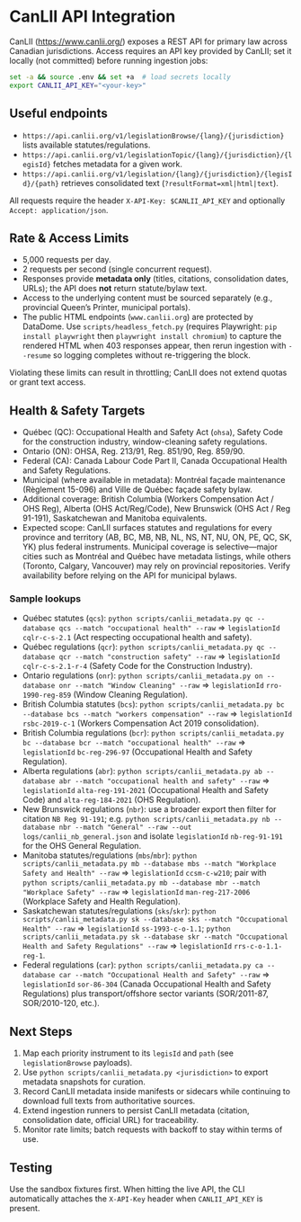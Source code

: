 # CanLII API Integration

CanLII (https://www.canlii.org/) exposes a REST API for primary law across Canadian jurisdictions. Access requires an API key provided by CanLII; set it locally (not committed) before running ingestion jobs:

```bash
set -a && source .env && set +a  # load secrets locally
export CANLII_API_KEY="<your-key>"
```

## Useful endpoints
- `https://api.canlii.org/v1/legislationBrowse/{lang}/{jurisdiction}` lists available statutes/regulations.
- `https://api.canlii.org/v1/legislationTopic/{lang}/{jurisdiction}/{legisId}` fetches metadata for a given work.
- `https://api.canlii.org/v1/legislation/{lang}/{jurisdiction}/{legisId}/{path}` retrieves consolidated text (`?resultFormat=xml|html|text`).

All requests require the header `X-API-Key: $CANLII_API_KEY` and optionally `Accept: application/json`.

## Rate & Access Limits
- 5,000 requests per day.
- 2 requests per second (single concurrent request).
- Responses provide **metadata only** (titles, citations, consolidation dates, URLs); the API does **not** return statute/bylaw text.
- Access to the underlying content must be sourced separately (e.g., provincial Queen’s Printer, municipal portals).
- The public HTML endpoints (`www.canlii.org`) are protected by DataDome. Use
  `scripts/headless_fetch.py` (requires Playwright: `pip install playwright`
  then `playwright install chromium`) to capture the rendered HTML when 403
  responses appear, then rerun ingestion with `--resume` so logging completes
  without re-triggering the block.

Violating these limits can result in throttling; CanLII does not extend quotas or grant text access.

## Health & Safety Targets
- Québec (QC): Occupational Health and Safety Act (`ohsa`), Safety Code for the construction industry, window-cleaning safety regulations.
- Ontario (ON): OHSA, Reg. 213/91, Reg. 851/90, Reg. 859/90.
- Federal (CA): Canada Labour Code Part II, Canada Occupational Health and Safety Regulations.
- Municipal (where available in metadata): Montréal façade maintenance (Règlement 15-096) and Ville de Québec façade safety bylaw.
- Additional coverage: British Columbia (Workers Compensation Act / OHS Reg), Alberta (OHS Act/Reg/Code), New Brunswick (OHS Act / Reg 91-191), Saskatchewan and Manitoba equivalents.
- Expected scope: CanLII surfaces statutes and regulations for every province and territory (AB, BC, MB, NB, NL, NS, NT, NU, ON, PE, QC, SK, YK) plus federal instruments. Municipal coverage is selective—major cities such as Montréal and Québec have metadata listings, while others (Toronto, Calgary, Vancouver) may rely on provincial repositories. Verify availability before relying on the API for municipal bylaws.

### Sample lookups
- Québec statutes (`qcs`): `python scripts/canlii_metadata.py qc --database qcs --match "occupational health" --raw` ⇒ `legislationId` `cqlr-c-s-2.1` (Act respecting occupational health and safety).
- Québec regulations (`qcr`): `python scripts/canlii_metadata.py qc --database qcr --match "construction safety" --raw` ⇒ `legislationId` `cqlr-c-s-2.1-r-4` (Safety Code for the Construction Industry).
- Ontario regulations (`onr`): `python scripts/canlii_metadata.py on --database onr --match "Window Cleaning" --raw` ⇒ `legislationId` `rro-1990-reg-859` (Window Cleaning Regulation).
- British Columbia statutes (`bcs`): `python scripts/canlii_metadata.py bc --database bcs --match "workers compensation" --raw` ⇒ `legislationId` `rsbc-2019-c-1` (Workers Compensation Act 2019 consolidation).
- British Columbia regulations (`bcr`): `python scripts/canlii_metadata.py bc --database bcr --match "occupational health" --raw` ⇒ `legislationId` `bc-reg-296-97` (Occupational Health and Safety Regulation).
- Alberta regulations (`abr`): `python scripts/canlii_metadata.py ab --database abr --match "occupational health and safety" --raw` ⇒ `legislationId` `alta-reg-191-2021` (Occupational Health and Safety Code) and `alta-reg-184-2021` (OHS Regulation).
- New Brunswick regulations (`nbr`): use a broader export then filter for citation `NB Reg 91-191`; e.g. `python scripts/canlii_metadata.py nb --database nbr --match "General" --raw --out logs/canlii_nb_general.json` and isolate `legislationId` `nb-reg-91-191` for the OHS General Regulation.
- Manitoba statutes/regulations (`mbs`/`mbr`): `python scripts/canlii_metadata.py mb --database mbs --match "Workplace Safety and Health" --raw` ⇒ `legislationId` `ccsm-c-w210`; pair with `python scripts/canlii_metadata.py mb --database mbr --match "Workplace Safety" --raw` ⇒ `legislationId` `man-reg-217-2006` (Workplace Safety and Health Regulation).
- Saskatchewan statutes/regulations (`sks`/`skr`): `python scripts/canlii_metadata.py sk --database sks --match "Occupational Health" --raw` ⇒ `legislationId` `ss-1993-c-o-1.1`; `python scripts/canlii_metadata.py sk --database skr --match "Occupational Health and Safety Regulations" --raw` ⇒ `legislationId` `rrs-c-o-1.1-reg-1`.
- Federal regulations (`car`): `python scripts/canlii_metadata.py ca --database car --match "Occupational Health and Safety" --raw` ⇒ `legislationId` `sor-86-304` (Canada Occupational Health and Safety Regulations) plus transport/offshore sector variants (SOR/2011-87, SOR/2010-120, etc.).

## Next Steps
1. Map each priority instrument to its `legisId` and `path` (see `legislationBrowse` payloads).
2. Use `python scripts/canlii_metadata.py <jurisdiction>` to export metadata snapshots for curation.
3. Record CanLII metadata inside manifests or sidecars while continuing to download full texts from authoritative sources.
3. Extend ingestion runners to persist CanLII metadata (citation, consolidation date, official URL) for traceability.
4. Monitor rate limits; batch requests with backoff to stay within terms of use.

## Testing
Use the sandbox fixtures first. When hitting the live API, the CLI automatically attaches the `X-API-Key` header when `CANLII_API_KEY` is present.
